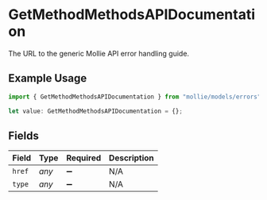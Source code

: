 # GetMethodMethodsAPIDocumentation

The URL to the generic Mollie API error handling guide.

## Example Usage

```typescript
import { GetMethodMethodsAPIDocumentation } from "mollie/models/errors";

let value: GetMethodMethodsAPIDocumentation = {};
```

## Fields

| Field              | Type               | Required           | Description        |
| ------------------ | ------------------ | ------------------ | ------------------ |
| `href`             | *any*              | :heavy_minus_sign: | N/A                |
| `type`             | *any*              | :heavy_minus_sign: | N/A                |